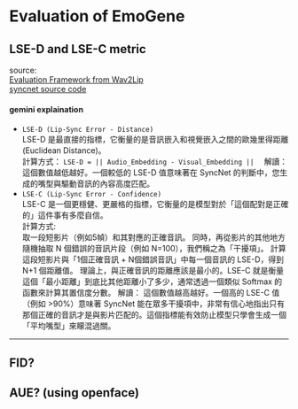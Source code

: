 # Evaluation of EmoGene

## LSE-D and LSE-C metric

source:  
[Evaluation Framework from Wav2Lip](https://github.com/Rudrabha/Wav2Lip/tree/master/evaluation)  
[syncnet source code](https://github.com/joonson/syncnet_python)


#### gemini explaination
- `LSE-D (Lip-Sync Error - Distance)`  
LSE-D 是最直接的指標，它衡量的是音訊嵌入和視覺嵌入之間的歐幾里得距離 (Euclidean Distance)。  
計算方式： `LSE-D = || Audio_Embedding - Visual_Embedding ||  `
解讀： 這個數值越低越好。一個較低的 LSE-D 值意味著在 SyncNet 的判斷中，您生成的嘴型與驅動音訊的內容高度匹配。
- `LSE-C (Lip-Sync Error - Confidence)`  
LSE-C 是一個更穩健、更嚴格的指標，它衡量的是模型對於「這個配對是正確的」這件事有多麼自信。  
計算方式:  
取一段短影片（例如5幀）和其對應的正確音訊。
同時，再從影片的其他地方隨機抽取 N 個錯誤的音訊片段（例如 N=100），我們稱之為「干擾項」。
計算這段短影片與「1個正確音訊 + N個錯誤音訊」中每一個音訊的 LSE-D，得到 N+1 個距離值。
理論上，與正確音訊的距離應該是最小的。LSE-C 就是衡量這個「最小距離」到底比其他距離小了多少，通常透過一個類似 Softmax 的函數來計算其置信度分數。
解讀： 這個數值越高越好。一個高的 LSE-C 值（例如 >90%）意味著 SyncNet 能在眾多干擾項中，非常有信心地指出只有那個正確的音訊才是與影片匹配的。這個指標能有效防止模型只學會生成一個「平均嘴型」來矇混過關。


---

## FID?



## AUE? (using openface)


## 